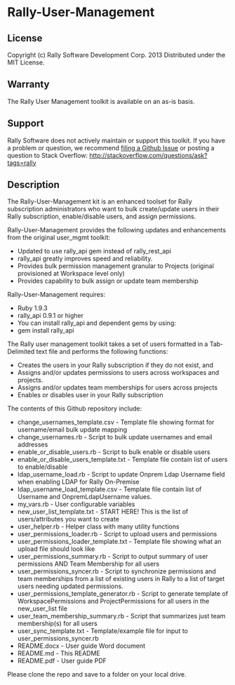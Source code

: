 Rally-User-Management
=====================

## License

Copyright (c) Rally Software Development Corp. 2013 Distributed under the MIT License.

## Warranty

The Rally User Management toolkit is available on an as-is basis. 

## Support

Rally Software does not actively maintain or support this toolkit. If you have a problem or question, we recommend  [filing a Github Issue](https://github.com/RallyTools/Rally-User-Management/issues) or posting a question to Stack Overflow: http://stackoverflow.com/questions/ask?tags=rally

## Description

The Rally-User-Management kit is an enhanced toolset for Rally subscription administrators who want to bulk
create/update users in their Rally subscription, enable/disable users, and assign permissions.

Rally-User-Management provides the following updates and enhancements from the original user_mgmt toolkit:

- Updated to use rally_api gem instead of rally_rest_api
- rally_api greatly improves speed and reliability.
- Provides bulk permission management granular to Projects (original provisioned at Workspace level only)
- Provides capability to bulk assign or update team membership

Rally-User-Management requires:
- Ruby 1.9.3
- rally_api 0.9.1 or higher
- You can install rally_api and dependent gems by using:
- gem install rally_api

The Rally user management toolkit takes a set of users formatted in a Tab-Delimited text file
and performs the following functions:
- Creates the users in your Rally subscription if they do not exist, and
- Assigns and/or updates permissions to users across workspaces and projects.
- Assigns and/or updates team memberships for users across projects
- Enables or disables user in your Rally subscription

The contents of this Github repository include:

- change_usernames_template.csv                 - Template file showing format for username/email bulk update mapping
- change_usernames.rb                           - Script to bulk update usernames and email addresses
- enable_or_disable_users.rb                    - Script to bulk enable or disable users
- enable_or_disable_users_template.txt          - Template file contain list of users to enable/disable
- ldap_username_load.rb                         - Script to update Onprem Ldap Username field when enabling LDAP for Rally On-Premise
- ldap_username_load_template.csv               - Template file contain list of Username and OnpremLdapUsername values.
- my_vars.rb                                    - User configurable variables
- new_user_list_template.txt                    - START HERE! This is the list of users/attributes you want to create
- user_helper.rb                                - Helper class with many utility functions
- user_permissions_loader.rb                    - Script to upload users and permissions
- user_permissions_loader_template.txt          - Template file showing what an upload file should look like
- user_permissions_summary.rb                   - Script to output summary of user permissions AND Team Membership for all users
- user_permissions_syncer.rb                   - Script to synchronize permissions and team memberships from a list of existing users in Rally to a list of target users needing updated permissions.
- user_permissions_template_generator.rb        - Script to generate template of WorkspacePermissions and ProjectPermissions for all users in the new_user_list file
- user_team_membership_summary.rb               - Script that summarizes just team membership(s) for all users
- user_sync_template.txt - Template/example file for input to user_permissions_syncer.rb
- README.docx                                   - User guide Word document
- README.md                                     - This README
- README.pdf                                    - User guide PDF

Please clone the repo and save to a folder on your local drive.